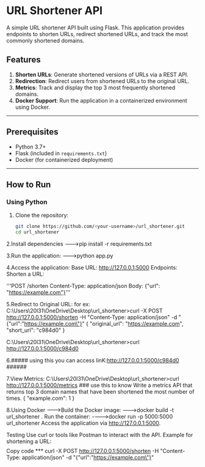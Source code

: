 # URL Shortener API

A simple URL shortener API built using Flask. This application provides endpoints to shorten URLs, redirect shortened URLs, and track the most commonly shortened domains.

## Features
1. **Shorten URLs**: Generate shortened versions of URLs via a REST API.
2. **Redirection**: Redirect users from shortened URLs to the original URL.
3. **Metrics**: Track and display the top 3 most frequently shortened domains.
4. **Docker Support**: Run the application in a containerized environment using Docker.

---

## Prerequisites
- Python 3.7+
- Flask (included in `requirements.txt`)
- Docker (for containerized deployment)

---

## How to Run

### Using Python
1. Clone the repository:
   ```bash
   git clone https://github.com/<your-username>/url_shortener.git
   cd url_shortener
2.Install dependencies
--->pip install -r requirements.txt

3.Run the application:
--->python app.py

4.Access the application:
Base URL: http://127.0.0.1:5000
Endpoints:
Shorten a URL:
 
'''POST /shorten
  Content-Type: application/json
  Body: {"url": "https://example.com"}'''
  
5.Redirect to Original URL:
for ex:
    C:\Users\20l31\OneDrive\Desktop\url_shortener>curl -X POST http://127.0.0.1:5000/shorten -H "Content-Type: application/json" -d "{\"url\":\"https://example.com\"}"
{
  "original_url": "https://example.com",
  "short_url": "c984d0"
}

C:\Users\20l31\OneDrive\Desktop\url_shortener>curl http://127.0.0.1:5000/c984d0

6.##### using this you can access linK:http://127.0.0.1:5000/c984d0 ######

7.View Metrics:
C:\Users\20l31\OneDrive\Desktop\url_shortener>curl http://127.0.0.1:5000/metrics    ###  use this to know Write a metrics API that returns top 3 domain names that have been shortened the most
number of times.
{
  "example.com": 1
}

8.Using Docker
--->Build the Docker image:
--->docker build -t url_shortener .
Run the container:
---->docker run -p 5000:5000 url_shortener
Access the application via http://127.0.0.1:5000.

Testing
Use curl or tools like Postman to interact with the API.
Example for shortening a URL:
$$$$ Copy code
***   curl -X POST http://127.0.0.1:5000/shorten -H "Content-Type: application/json" -d "{\"url\":\"https://example.com\"}"
